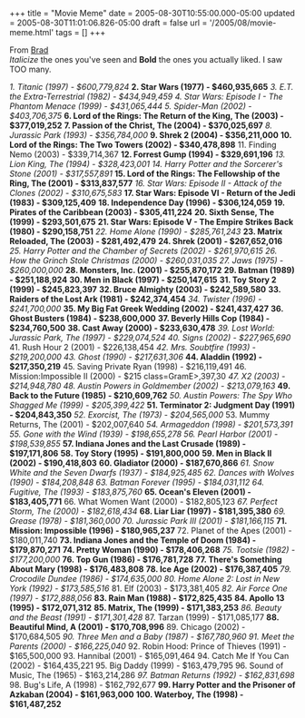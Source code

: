 +++
title = "Movie Meme"
date = 2005-08-30T10:55:00.000-05:00
updated = 2005-08-30T11:01:06.826-05:00
draft = false
url = '/2005/08/movie-meme.html'
tags = []
+++

From [Brad](http://www.agileprogrammer.com/dotnetguy/archive/2005/07/05/5488.aspx)  
_Italicize_ the ones you've seen and **Bold** the ones you actually liked. I saw TOO many.

_1\. Titanic (1997) - $600,779,824_ **2\. Star Wars (1977) - $460,935,665** _3\. E.T. the Extra-Terrestrial (1982) - $434,949,459_ _4\. Star Wars: Episode I - The Phantom Menace (1999) - $431,065,444_ _5\. Spider-Man (2002) - $403,706,375_ **6\. Lord of the Rings: The Return of the King, The (2003) - $377,019,252** **7\. Passion of the Christ, The (2004) - $370,025,697** _8\. Jurassic Park (1993) - $356,784,000_ **9\. Shrek 2 (2004) - $356,211,000** **10\. Lord of the Rings: The Two Towers (2002) - $340,478,898** 11. Finding Nemo (2003) - $339,714,367 **12\. Forrest Gump (1994) - $329,691,196** _13\. Lion King, The (1994) - $328,423,001_ _14\. Harry Potter and the Sorcerer's Stone (2001) - $317,557,891_ **15\. Lord of the Rings: The Fellowship of the Ring, The (2001) - $313,837,577** _16\. Star Wars: Episode II - Attack of the Clones (2002) - $310,675,583_ **17\. Star Wars: Episode VI - Return of the Jedi (1983) - $309,125,409** **18\. Independence Day (1996) - $306,124,059** **19\. Pirates of the Caribbean (2003) - $305,411,224** **20\. Sixth Sense, The (1999) - $293,501,675** **21\. Star Wars: Episode V - The Empire Strikes Back (1980) - $290,158,751** _22\. Home Alone (1990) - $285,761,243_ **23\. Matrix Reloaded, The (2003) - $281,492,479** **24\. Shrek (2001) - $267,652,016** _25\. Harry Potter and the Chamber of Secrets (2002) - $261,970,615_ _26\. How the Grinch Stole Christmas (2000) - $260,031,035_ _27\. Jaws (1975) - $260,000,000_ **28\. Monsters, Inc. (2001) - $255,870,172** **29\. Batman (1989) - $251,188,924** **30\. Men in Black (1997) - $250,147,615** **31\. Toy Story 2 (1999) - $245,823,397** **32\. Bruce Almighty (2003) - $242,589,580** **33\. Raiders of the Lost Ark (1981) - $242,374,454** _34\. Twister (1996) - $241,700,000_ **35\. My Big Fat Greek Wedding (2002) - $241,437,427** **36\. Ghost Busters (1984) - $238,600,000** **37\. Beverly Hills Cop (1984) - $234,760,500** **38\. Cast Away (2000) - $233,630,478** _39\. Lost World: Jurassic Park, The (1997) - $229,074,524_ _40\. Signs (2002) - $227,965,690_ 41. Rush Hour 2 (2001) - $226,138,454 _42\. Mrs. Soubtfire (1993) - $219,200,000_ _43\. Ghost (1990) - $217,631,306_ **44\. Aladdin (1992) - $217,350,219** 45. Saving Private Ryan (1998) - $216,119,491 46. Mission:Impossible II (2000) - $215 class=GramE>,397,30 _47\. X2 (2003) - $214,948,780_ _48\. Austin Powers in Goldmember (2002) - $213,079,163_ **49\. Back to the Future (1985) - $210,609,762** _50\. Austin Powers: The Spy Who Shagged Me (1999) - $205,399,422_ **51\. Terminator 2: Judgment Day (1991) - $204,843,350** _52\. Exorcist, The (1973) - $204,565,000_ 53. Mummy Returns, The (2001) - $202,007,640 _54\. Armageddon (1998) - $201,573,391_ _55\. Gone with the Wind (1939) - $198,655,278_ _56\. Pearl Harbor (2001) - $198,539,855_ **57\. Indiana Jones and the Last Crusade (1989) - $197,171,806** **58\. Toy Story (1995) - $191,800,000** **59\. Men in Black II (2002) - $190,418,803** **60\. Gladiator (2000) - $187,670,866** _61\. Snow White and the Seven Dwarfs (1937) - $184,925,485_ _62\. Dances with Wolves (1990) - $184,208,848_ _63\. Batman Forever (1995) - $184,031,112_ _64\. Fugitive, The (1993) - $183,875,760_ **65\. Ocean's Eleven (2001) - $183,405,771** 66. What Women Want (2000) - $182,805,123 _67\. Perfect Storm, The (2000) - $182,618,434_ **68\. Liar Liar (1997) - $181,395,380** _69\. Grease (1978) - $181,360,000_ _70\. Jurassic Park III (2001) - $181,166,115_ **71\. Mission: Impossible (1996) - $180,965,237** 72. Planet of the Apes (2001) - $180,011,740 **73\. Indiana Jones and the Temple of Doom (1984) - $179,870,271** **74\. Pretty Woman (1990) - $178,406,268** _75\. Tootsie (1982) - $177,200,000_ **76\. Top Gun (1986) - $176,781,728** **77\. There's Something About Mary (1998) - $176,483,808** **78\. Ice Age (2002) - $176,387,405** _79\. Crocodile Dundee (1986) - $174,635,000_ _80\. Home Alone 2: Lost in New York (1992) - $173,585,516_ 81. Elf (2003) - $173,381,405 _82\. Air Force One (1997) - $172,888,056_ **83\. Rain Man (1988) - $172,825,435** **84\. Apollo 13 (1995) - $172,071,312** **85\. Matrix, The (1999) - $171,383,253** _86\. Beauty and the Beast (1991) - $171,301,428_ 87. Tarzan (1999) - $171,085,177 **88\. Beautiful Mind, A (2001) - $170,708,996** 89. Chicago (2002) - $170,684,505 _90\. Three Men and a Baby (1987) - $167,780,960_ _91\. Meet the Parents (2000) - $166,225,040_ 92. Robin Hood: Prince of Thieves (1991) - $165,500,000 93. Hannibal (2001) - $165,091,464 94. Catch Me If You Can (2002) - $164,435,221 95. Big Daddy (1999) - $163,479,795 96. Sound of Music, The (1965) - $163,214,286 _97\. Batman Returns (1992) - $162,831,698_ 98. Bug's Life, A (1998) - $162,792,677 **99\. Harry Potter and the Prisoner of Azkaban (2004) - $161,963,000** **100\. Waterboy, The (1998) - $161,487,252**
